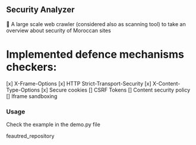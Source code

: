 ## Security Analyzer

🐍 A large scale web crawler (considered also as scanning tool) to take an overview about security of Moroccan sites

# Implemented defence mechanisms checkers:
[x] X-Frame-Options
[x] HTTP Strict-Transport-Security
[x] X-Content-Type-Options
[x] Secure cookies
[] CSRF Tokens
[] Content security policy
[] Iframe sandboxing 

### Usage
Check the example in the demo.py file


feautred_repository
